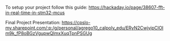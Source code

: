 To setup your project follow this guide:
https://hackaday.io/page/38607-fft-in-real-time-in-stm32-mcus

Final Project Presentation:
https://cpslo-my.sharepoint.com/:p:/g/personal/agrego10_calpoly_edu/ERyN2CwjyipClOIm9k_fP8oBGzVgupwQImxXuqTpnPSGUg
